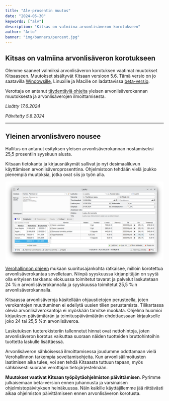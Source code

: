 ```yaml
---
title: "Alv-prosentin muutos"
date: "2024-05-30"
keywords: ["alv"]
description: "Kitsas on valmiina arvonlisäveron korotukseen"
author: "Arto"
banner: "img/banners/percent.jpg"
---
```


## Kitsas on valmiina arvonlisäveron korotukseen

Olemme saaneet valmiiksi arvonlisäveron korotuksen vaatimat muutokset Kitsaaseen. Muutokset sisältyvät Kitsaan versioon 5.6. Tämä versio on jo saatavilla [Windowsille](/lataa), Linuxille ja Macille on ladattavissa 
[beta-versio](/blog/2024/06/17/kitsas-5.6-beta/).

Verottaja on antanut [täydentäviä ohjeita](https://www.vero.fi/yritykset-ja-yhteisot/verot-ja-maksut/arvonlisaverotus/arvonlisaveroprosentit/Yleinen-arvonlisaverokanta-nousee-syyskuussa/) yleisen arvonlisäverokannan muutoksesta ja arvonlisäverojen ilmoittamisesta. 

*Lisätty 17.6.2024*

*Päivitetty 5.8.2024*
<hr/>

## Yleinen arvonlisävero nousee


Hallitus on antanut esityksen yleisen arvonlisäverokannan nostamiseksi 25,5 prosentiin syyskuun alusta.

Kitsaan tietokanta ja kirjausnäkymät sallivat jo nyt desimaaliluvun käyttämisen arvonlisäveroprosenttina. Ohjelmistoon tehdään vielä joukko pienempiä muutoksia, jotka ovat siis jo työn alla.

<img src="/img/screenshots/alv255lasku.png" class="img-responsive"/>

<a href="https://vero.fi/tietoa-verohallinnosta/uutishuone/lehdist%C3%B6tiedotteet/2024/yleinen-arvonlis%C3%A4verokanta-nousee-syyskuussa--veron-m%C3%A4%C3%A4r%C3%A4n-ratkaisee-se-milloin-palvelu-on-suoritettu-tai-tavara-toimitettu-asiakkaalle/" target="_blank">Verohallinnon ohjeen</a> mukaan suoritusajankohta ratkaisee, milloin korotettua arvonlisäverokantaa sovelletaan. Niinpä syyskuussa kirjanpitäjän on syytä olla erityisen tarkkana: elokuussa toimitetut tavarat ja palvelut laskutetaan 24 %:n arvonlisäverokannalla ja syyskuussa toimitetut 25,5 %:n arvonlisäverokannalla.

Kitsaassa arvonlisäveroja käsitellään ohjaustietojen perusteella, joten verokantojen muuttuminen ei edellytä uusien tilien perustamista. Tilikartassa olevia arvonlisäverokantoja ei myöskään tarvitse muokata. Ohjelma huomioi kirjauksen päivämäärän ja toimituspäivämäärän ehdottaessaan kirjaukselle joko 24 tai 25,5 %:n arvonlisäveroa.

Laskutuksen tuoterekisteriin tallennetut hinnat ovat nettohintoja, joten arvonlisäveron korotus vaikuttaa suoraan näiden tuotteiden bruttohintoihin tuottetta laskulle lisättäessä.

Arvonlisäveron sähköisessä ilmoittamisessa joudumme odottamaan vielä Verohallinnon tarkempia soveltamisohjeita. Kun arvonlisäilmoitusten laatimisen aika tulee, voi sen tehdä Kitsaasta tuttuun tapaan, myös sähköisesti suoraan verottajan tietojärjestelmään.

**Muutokset vaativat Kitsaan työpöytäohjelmiston päivittämisen**. Pyrimme julkaisemaan beta-version ennen juhannusta ja varsinaisen ohjelmistopäivityksen heinäkuussa. Näin kaikille käyttäjillemme jää riittävästi aikaa ohjelmiston päivittämiseen ennen arvonlisäveron korotusta.
